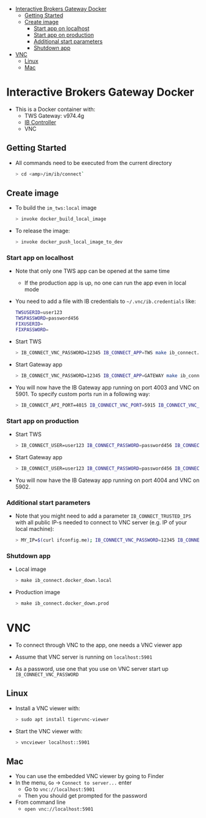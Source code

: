 <!--ts-->
   * [Interactive Brokers Gateway Docker](#interactive-brokers-gateway-docker)
      * [Getting Started](#getting-started)
      * [Create image](#create-image)
         * [Start app on localhost](#start-app-on-localhost)
         * [Start app on production](#start-app-on-production)
         * [Additional start parameters](#additional-start-parameters)
         * [Shutdown app](#shutdown-app)
   * [VNC](#vnc)
      * [Linux](#linux)
      * [Mac](#mac)



<!--te-->

# Interactive Brokers Gateway Docker

- This is a Docker container with:
  - TWS Gateway: v974.4g
  - [IB Controller](https://github.com/ib-controller/ib-controller/)
  - VNC

## Getting Started

- All commands need to be executed from the current directory
  ```bash
  > cd <amp>/im/ib/connect`
  ```

## Create image

- To build the `im_tws:local` image

  ```bash
  > invoke docker_build_local_image
  ```

- To release the image:
  ```bash
  > invoke docker_push_local_image_to_dev
  ```

<!---
### Pull image

```bash
> make ib_connect.docker_pull
```

- If the image is not available in ECR you can follow the instructions in
  [Create image](create-image)

### Build image

```bash
> make ib_connect.docker_build_image.rc
> # .. Check that image is correct ...
...
> make ib_connect.docker_tag_latest.rc
```
-->

### Start app on localhost

- Note that only one TWS app can be opened at the same time
  - If the production app is up, no one can run the app even in local mode

- You need to add a file with IB credentials to `~/.vnc/ib.credentials` like:

  ```bash
  TWSUSERID=user123
  TWSPASSWORD=password456
  FIXUSERID=
  FIXPASSWORD=
  ```

- Start TWS

  ```bash
  > IB_CONNECT_VNC_PASSWORD=12345 IB_CONNECT_APP=TWS make ib_connect.docker_up.local
  ```

- Start Gateway app

  ```bash
  > IB_CONNECT_VNC_PASSWORD=12345 IB_CONNECT_APP=GATEWAY make ib_connect.docker_up.local
  ```

- You will now have the IB Gateway app running on port 4003 and VNC on 5901. To
  specify custom ports run in a following way:

  ```bash
  > IB_CONNECT_API_PORT=4015 IB_CONNECT_VNC_PORT=5915 IB_CONNECT_VNC_PASSWORD=12345 make ib_connect.docker_up.local
  ```

### Start app on production

- Start TWS

  ```bash
  > IB_CONNECT_USER=user123 IB_CONNECT_PASSWORD=password456 IB_CONNECT_VNC_PASSWORD=12345 IB_CONNECT_APP=TWS make ib_connect.docker_up.prod
  ```

- Start Gateway app

  ```bash
  > IB_CONNECT_USER=user123 IB_CONNECT_PASSWORD=password456 IB_CONNECT_VNC_PASSWORD=12345 IB_CONNECT_APP=GATEWAY make ib_connect.docker_up.prod
  ```

- You will now have the IB Gateway app running on port 4004 and VNC on 5902.

### Additional start parameters

- Note that you might need to add a parameter `IB_CONNECT_TRUSTED_IPS` with all
  public IP-s needed to connect to VNC server (e.g. IP of your local machine):
  ```bash
  > MY_IP=$(curl ifconfig.me); IB_CONNECT_VNC_PASSWORD=12345 IB_CONNECT_TRUSTED_IPS=$MY_IP IB_CONNECT_APP=TWS make ib_connect.docker_up.local
  ```

### Shutdown app

- Local image

  ```bash
  > make ib_connect.docker_down.local
  ```

- Production image
  ```bash
  > make ib_connect.docker_down.prod
  ```

# VNC

- To connect through VNC to the app, one needs a VNC viewer app

- Assume that VNC server is running on `localhost:5901`
- As a password, use one that you use on VNC server start up
  `IB_CONNECT_VNC_PASSWORD`

## Linux

- Install a VNC viewer with:

  ```bash
  > sudo apt install tigervnc-viewer
  ```

- Start the VNC viewer with:
  ```bash
  > vncviewer localhost::5901
  ```

## Mac

- You can use the embedded VNC viewer by going to Finder
- In the menu, `Go` -> `Connect to server...` enter
  - Go to `vnc://localhost:5901`
  - Then you should get prompted for the password
- From command line
  - `open vnc://localhost:5901`
